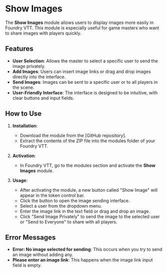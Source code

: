 # Show Images

The **Show Images** module allows users to display images more easily in Foundry VTT. This module is especially useful for game masters who want to share images with players quickly.

## Features

- **User Selection**: Allows the master to select a specific user to send the image privately.
- **Add Images**: Users can insert image links or drag and drop images directly into the interface.
- **Send Images**: Images can be sent to a specific user or to all players in the scene.
- **User-Friendly Interface**: The interface is designed to be intuitive, with clear buttons and input fields.

## How to Use

1. **Installation**:
   - Download the module from the [GitHub repository].
   - Extract the contents of the ZIP file into the modules folder of your Foundry VTT.

2. **Activation**:
   - In Foundry VTT, go to the modules section and activate the **Show Images** module.

3. **Usage**:
   - After activating the module, a new button called "Show Image" will appear in the token control bar.
   - Click the button to open the image sending interface.
   - Select a user from the dropdown menu.
   - Enter the image link in the text field or drag and drop an image.
   - Click "Send Image Privately" to send the image to the selected user or "Send to Everyone" to share with all players.

## Error Messages

- **Error: No image selected for sending**: This occurs when you try to send an image without adding any.
- **Please enter an image link**: This happens when the image link input field is empty.
